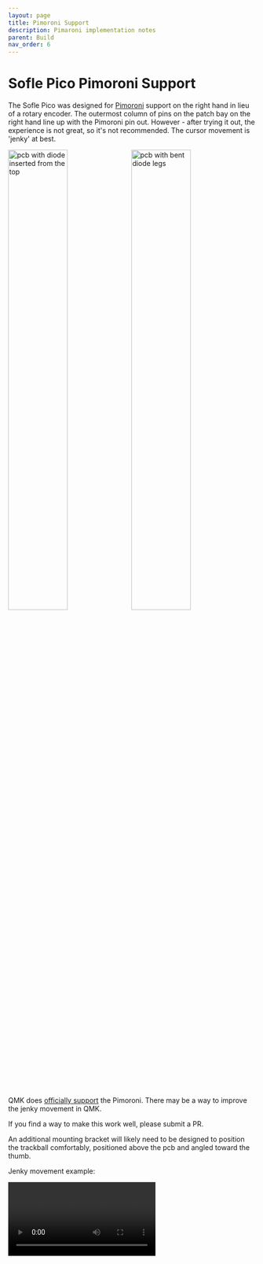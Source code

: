 ```yaml
---
layout: page
title: Pimoroni Support
description: Pimaroni implementation notes
parent: Build
nav_order: 6
---
```


# Sofle Pico Pimoroni Support

The Sofle Pico was designed for [Pimoroni](https://shop.pimoroni.com/en-us/products/trackball-breakout) support on the right hand in lieu of a rotary encoder. The outermost column of pins on the patch bay on the right hand line up with the Pimoroni pin out. However - after trying it out, the experience is not great, so it's not recommended.  The cursor movement is 'jenky' at best. 

<img src="/images/pimoroni/pimoroni_spot.png" alt="pcb with diode inserted from the top" width="49%" /> <img src="/images/pimoroni/pimoroni_model.png" alt="pcb with bent diode legs" width="49%" />

QMK does [officially support](https://docs.qmk.fm/#/feature_pointing_device?id=pimoroni-trackball) the Pimoroni. There may be a way to improve the jenky movement in QMK. 

If you find a way to make this work well, please submit a PR. 

An additional mounting bracket will likely need to be designed to position the trackball comfortably, positioned above the pcb and angled toward the thumb.

Jenky movement example:

<video  controls>
  <source src="/videos/pimoroni/jenk_mouse.mov" type="video/mp4">
</video>
